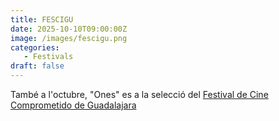 ```yaml
---
title: FESCIGU
date: 2025-10-10T09:00:00Z
image: /images/fescigu.png
categories:
   - Festivals
draft: false
---
```


També a l'octubre, "Ones" es a la selecció del [Festival de Cine Comprometido de Guadalajara](https://www.fescigu.com/ "Guadalajara!")